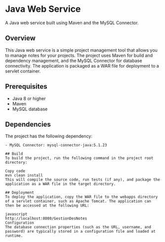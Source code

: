 # Java Web Service
A Java web service built using Maven and the MySQL Connector.

## Overview
This Java web service is a simple project management tool that allows you to manage notes for your projects. The project uses Maven for build and dependency management, and the MySQL Connector for database connectivity. The application is packaged as a WAR file for deployment to a servlet container.

## Prerequisites
- Java 8 or higher
- Maven
- MySQL database

## Dependencies
The project has the following dependency:

```
- MySQL Connector: mysql-connector-java:5.1.23

## Build
To build the project, run the following command in the project root directory:

Copy code
mvn clean install
This will compile the source code, run tests (if any), and package the application as a WAR file in the target directory.

## Deployment
To deploy the application, copy the WAR file to the webapps directory of a servlet container, such as Apache Tomcat. The application can then be accessed at the following URL:

javascript
http://localhost:8080/GestionDesNotes
Configuration
The database connection properties (such as the URL, username, and password) are typically stored in a configuration file and loaded at runtime.
